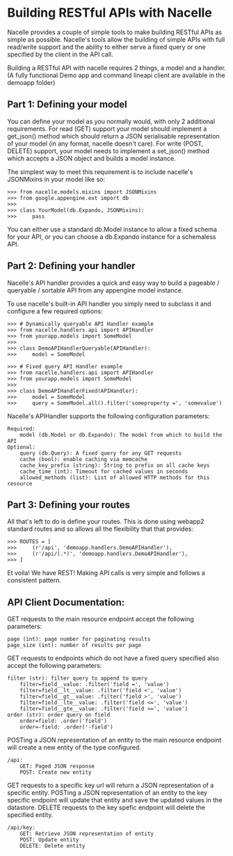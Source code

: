 Building RESTful APIs with Nacelle
==================================

Nacelle provides a couple of simple tools to make building RESTful APIs as
simple as possible.  Nacelle's tools allow the building of simple APIs with
full read/write support and the ability to either serve a fixed query or one
specified by the client in the API call.

Building a RESTful API with nacelle requires 2 things, a model and a handler.
(A fully functional Demo app and command lineapi client are available in the
demoapp folder)

Part 1: Defining your model
---------------------------

You can define your model as you normally would, with only 2 additional
requirements.  For read (GET) support your model should implement a get_json()
method which should return a JSON serialisable representation of your model (in
any format, nacelle doesn't care).  For write (POST, DELETE) support, your
model needs to implement a set_json() method which accepts a JSON object and
builds a model instance.

The simplest way to meet this requirement is to include nacelle's JSONMixins in
your model like so:

    >>> from nacelle.models.mixins import JSONMixins
    >>> from google.appengine.ext import db
    >>>
    >>> class YourModel(db.Expando, JSONMixins):
    >>>     pass

You can either use a standard db.Model instance to allow a fixed schema for
your API, or you can choose a db.Expando instance for a schemaless API.

Part 2: Defining your handler
-----------------------------

Nacelle's API handler provides a quick and easy way to build a pageable /
queryable / sortable API from any appengine model instance.

To use nacelle's built-in API handler you simply need to subclass it and
configure a few required options:

    >>> # Dynamically queryable API Handler example
    >>> from nacelle.handlers.api import APIHandler
    >>> from yourapp.models import SomeModel
    >>>
    >>> class DemoAPIHandlerQueryable(APIHandler):
    >>>     model = SomeModel

    >>> # Fixed query API Handler example
    >>> from nacelle.handlers.api import APIHandler
    >>> from yourapp.models import SomeModel
    >>>
    >>> class DemoAPIHandlerFixed(APIHandler):
    >>>     model = SomeModel
    >>>     query = SomeModel.all().filter('someproperty =', 'somevalue')

Nacelle's APIHandler supports the following configuration parameters:

    Required:
        model (db.Model or db.Expando): The model from which to build the API
    Optional:
        query (db.Query): A fixed query for any GET requests
        cache (bool): enable caching via memcache
        cache_key_prefix (string): String to prefix on all cache keys
        cache_time (int): Timeout for cached values in seconds
        allowed_methods (list): List of allowed HTTP methods for this resource

Part 3: Defining your routes
----------------------------

All that's left to do is define your routes.  This is done using webapp2 standard routes and so allows all the flexibility that that provides:

    >>> ROUTES = [
    >>>     (r'/api', 'demoapp.handlers.DemoAPIHandler'),
    >>>     (r'/api/(.*)', 'demoapp.handlers.DemoAPIHandler'),
    >>> ]

Et voila! We have REST! Making API calls is very simple and follows a
consistent pattern.


API Client Documentation:
-------------------------

GET requests to the main resource endpoint accept the following parameters:

    page (int): page number for paginating results
    page_size (int): number of results per page

GET requests to endpoints which do not have a fixed query specified also accept
the following parameters:

    filter (str): filter query to append to query
        filter=field__value: .filter('field =', 'value')
        filter=field__lt__value: .filter('field <', 'value')
        filter=field__gt__value: .filter('field >', 'value')
        filter=field__lte__value: .filter('field <=', 'value')
        filter=field__gte__value: .filter('field >=', 'value')
    order (str): order query on field
        order=field: .order('field')
        order=-field: .order('-field')

POSTing a JSON representation of an entity to the main resource endpoint will create a new entity of the type configured.

    /api:
        GET: Paged JSON response
        POST: Create new entity

GET requests to a specific key url will return a JSON representation of
a specific entity.
POSTing a JSON representation of an entity to the key specific endpoint will
update that entity and save the updated values in the datastore.
DELETE requests to the key spefic endpoint will delete the specified entity.

    /api/key:
        GET: Retrieve JSON representation of entity
        POST: Update entity
        DELETE: Delete entity
